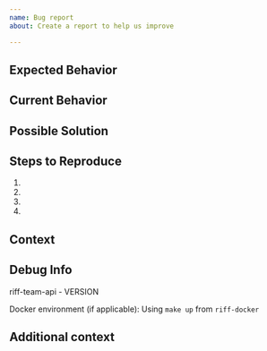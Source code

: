 ```yaml
---
name: Bug report
about: Create a report to help us improve

---
```

<!--- Provide a general summary of the issue in the title above -->

## Expected Behavior
<!--- A clear and concise description of what the bug is. -->

## Current Behavior
<!--- If describing a bug, tell us what happens instead of the expected behavior -->

## Possible Solution
<!--- Not obligatory, but suggest a fix/reason for the bug, -->
<!--- or ideas how to implement the addition or change -->

## Steps to Reproduce
<!--- Provide a link to a live example, or an unambiguous set of steps to -->
<!--- reproduce this bug. Include code to reproduce, if relevant -->
1.
2.
3.
4.

## Context
<!--- How has this issue affected you? What are you trying to accomplish? -->
<!--- Providing context helps us come up with a solution that is most useful in the real world -->

## Debug Info
<!--- Paste debug info from Help → About here -->
riff-team-api - VERSION


Docker environment (if applicable):
Using `make up` from `riff-docker`


## Additional context
<!--- Add any other context about the problem here. -->
